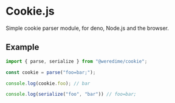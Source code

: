 # Cookie.js
Simple cookie parser module, for deno, Node.js and the browser.

## Example
```js
import { parse, serialize } from "@weredime/cookie";

const cookie = parse("foo=bar;");

console.log(cookie.foo); // bar

console.log(serialize("foo", "bar")) // foo=bar;
```